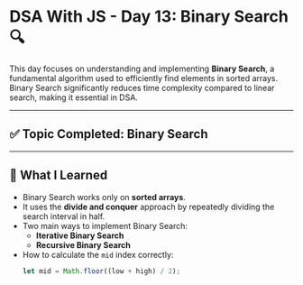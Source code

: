 # DSA With JS - Day 13: Binary Search 🔍

This day focuses on understanding and implementing **Binary Search**, a fundamental algorithm used to efficiently find elements in sorted arrays. Binary Search significantly reduces time complexity compared to linear search, making it essential in DSA.

---

## ✅ Topic Completed: Binary Search

---

## 📌 What I Learned

- Binary Search works only on **sorted arrays**.
- It uses the **divide and conquer** approach by repeatedly dividing the search interval in half.
- Two main ways to implement Binary Search:
  - **Iterative Binary Search**
  - **Recursive Binary Search**
- How to calculate the `mid` index correctly:
  ```js
  let mid = Math.floor((low + high) / 2);
